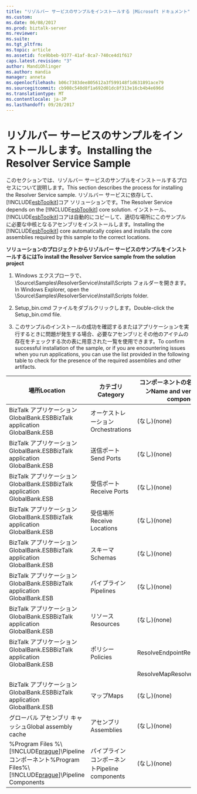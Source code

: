 ```yaml
---
title: "リゾルバー サービスのサンプルをインストールする |Microsoft ドキュメント"
ms.custom: 
ms.date: 06/08/2017
ms.prod: biztalk-server
ms.reviewer: 
ms.suite: 
ms.tgt_pltfrm: 
ms.topic: article
ms.assetid: fce9bbeb-9377-41af-8ca7-740ce4d1f617
caps.latest.revision: "3"
author: MandiOhlinger
ms.author: mandia
manager: anneta
ms.openlocfilehash: b06c7383dee805612a3f599148f1d631891ace79
ms.sourcegitcommit: cb908c540d8f1a692d01dc8f313e16cb4b4e696d
ms.translationtype: MT
ms.contentlocale: ja-JP
ms.lasthandoff: 09/20/2017
---
```

# <a name="installing-the-resolver-service-sample"></a><span data-ttu-id="a1cad-102">リゾルバー サービスのサンプルをインストールします。</span><span class="sxs-lookup"><span data-stu-id="a1cad-102">Installing the Resolver Service Sample</span></span>
<span data-ttu-id="a1cad-103">このセクションでは、リゾルバー サービスのサンプルをインストールするプロセスについて説明します。</span><span class="sxs-lookup"><span data-stu-id="a1cad-103">This section describes the process for installing the Resolver Service sample.</span></span> <span data-ttu-id="a1cad-104">リゾルバー サービスに依存して、[!INCLUDE[esbToolkit](../includes/esbtoolkit-md.md)]コア ソリューションです。</span><span class="sxs-lookup"><span data-stu-id="a1cad-104">The Resolver Service depends on the [!INCLUDE[esbToolkit](../includes/esbtoolkit-md.md)] core solution.</span></span> <span data-ttu-id="a1cad-105">インストール、[!INCLUDE[esbToolkit](../includes/esbtoolkit-md.md)]コアは自動的にコピーして、適切な場所にこのサンプルに必要な中核となるアセンブリをインストールします。</span><span class="sxs-lookup"><span data-stu-id="a1cad-105">Installing the [!INCLUDE[esbToolkit](../includes/esbtoolkit-md.md)] core automatically copies and installs the core assemblies required by this sample to the correct locations.</span></span>  
  
 <span data-ttu-id="a1cad-106">**ソリューションのプロジェクトからリゾルバー サービスのサンプルをインストールするには**</span><span class="sxs-lookup"><span data-stu-id="a1cad-106">**To install the Resolver Service sample from the solution project**</span></span>  
  
1.  <span data-ttu-id="a1cad-107">Windows エクスプローラで、\Source\Samples\ResolverService\Install\Scripts フォルダーを開きます。</span><span class="sxs-lookup"><span data-stu-id="a1cad-107">In Windows Explorer, open the \Source\Samples\ResolverService\Install\Scripts folder.</span></span>  
  
2.  <span data-ttu-id="a1cad-108">Setup_bin.cmd ファイルをダブルクリックします。</span><span class="sxs-lookup"><span data-stu-id="a1cad-108">Double-click the Setup_bin.cmd file.</span></span>  
  
3.  <span data-ttu-id="a1cad-109">このサンプルのインストールの成功を確認するまたはアプリケーションを実行するときに問題が発生する場合、必要なアセンブリとその他のアイテムの存在をチェックする次の表に用意された一覧を使用できます。</span><span class="sxs-lookup"><span data-stu-id="a1cad-109">To confirm successful installation of the sample, or if you are encountering issues when you run applications, you can use the list provided in the following table to check for the presence of the required assemblies and other artifacts.</span></span>  
  
|<span data-ttu-id="a1cad-110">場所</span><span class="sxs-lookup"><span data-stu-id="a1cad-110">Location</span></span>|<span data-ttu-id="a1cad-111">カテゴリ</span><span class="sxs-lookup"><span data-stu-id="a1cad-111">Category</span></span>|<span data-ttu-id="a1cad-112">コンポーネントの名前とバージョン</span><span class="sxs-lookup"><span data-stu-id="a1cad-112">Name and version of the component</span></span>|  
|--------------|--------------|---------------------------------------|  
|<span data-ttu-id="a1cad-113">BizTalk アプリケーション GlobalBank.ESB</span><span class="sxs-lookup"><span data-stu-id="a1cad-113">BizTalk application GlobalBank.ESB</span></span>|<span data-ttu-id="a1cad-114">オーケストレーション</span><span class="sxs-lookup"><span data-stu-id="a1cad-114">Orchestrations</span></span>|<span data-ttu-id="a1cad-115">(なし)</span><span class="sxs-lookup"><span data-stu-id="a1cad-115">(none)</span></span>|  
|<span data-ttu-id="a1cad-116">BizTalk アプリケーション GlobalBank.ESB</span><span class="sxs-lookup"><span data-stu-id="a1cad-116">BizTalk application GlobalBank.ESB</span></span>|<span data-ttu-id="a1cad-117">送信ポート</span><span class="sxs-lookup"><span data-stu-id="a1cad-117">Send Ports</span></span>|<span data-ttu-id="a1cad-118">(なし)</span><span class="sxs-lookup"><span data-stu-id="a1cad-118">(none)</span></span>|  
|<span data-ttu-id="a1cad-119">BizTalk アプリケーション GlobalBank.ESB</span><span class="sxs-lookup"><span data-stu-id="a1cad-119">BizTalk application GlobalBank.ESB</span></span>|<span data-ttu-id="a1cad-120">受信ポート</span><span class="sxs-lookup"><span data-stu-id="a1cad-120">Receive Ports</span></span>|<span data-ttu-id="a1cad-121">(なし)</span><span class="sxs-lookup"><span data-stu-id="a1cad-121">(none)</span></span>|  
|<span data-ttu-id="a1cad-122">BizTalk アプリケーション GlobalBank.ESB</span><span class="sxs-lookup"><span data-stu-id="a1cad-122">BizTalk application GlobalBank.ESB</span></span>|<span data-ttu-id="a1cad-123">受信場所</span><span class="sxs-lookup"><span data-stu-id="a1cad-123">Receive Locations</span></span>|<span data-ttu-id="a1cad-124">(なし)</span><span class="sxs-lookup"><span data-stu-id="a1cad-124">(none)</span></span>|  
|<span data-ttu-id="a1cad-125">BizTalk アプリケーション GlobalBank.ESB</span><span class="sxs-lookup"><span data-stu-id="a1cad-125">BizTalk application GlobalBank.ESB</span></span>|<span data-ttu-id="a1cad-126">スキーマ</span><span class="sxs-lookup"><span data-stu-id="a1cad-126">Schemas</span></span>|<span data-ttu-id="a1cad-127">(なし)</span><span class="sxs-lookup"><span data-stu-id="a1cad-127">(none)</span></span>|  
|<span data-ttu-id="a1cad-128">BizTalk アプリケーション GlobalBank.ESB</span><span class="sxs-lookup"><span data-stu-id="a1cad-128">BizTalk application GlobalBank.ESB</span></span>|<span data-ttu-id="a1cad-129">パイプライン</span><span class="sxs-lookup"><span data-stu-id="a1cad-129">Pipelines</span></span>|<span data-ttu-id="a1cad-130">(なし)</span><span class="sxs-lookup"><span data-stu-id="a1cad-130">(none)</span></span>|  
|<span data-ttu-id="a1cad-131">BizTalk アプリケーション GlobalBank.ESB</span><span class="sxs-lookup"><span data-stu-id="a1cad-131">BizTalk application GlobalBank.ESB</span></span>|<span data-ttu-id="a1cad-132">リソース</span><span class="sxs-lookup"><span data-stu-id="a1cad-132">Resources</span></span>|<span data-ttu-id="a1cad-133">(なし)</span><span class="sxs-lookup"><span data-stu-id="a1cad-133">(none)</span></span>|  
|<span data-ttu-id="a1cad-134">BizTalk アプリケーション GlobalBank.ESB</span><span class="sxs-lookup"><span data-stu-id="a1cad-134">BizTalk application GlobalBank.ESB</span></span>|<span data-ttu-id="a1cad-135">ポリシー</span><span class="sxs-lookup"><span data-stu-id="a1cad-135">Policies</span></span>|<span data-ttu-id="a1cad-136">ResolveEndpoint</span><span class="sxs-lookup"><span data-stu-id="a1cad-136">ResolveEndpoint</span></span>|  
|||<span data-ttu-id="a1cad-137">ResolveMap</span><span class="sxs-lookup"><span data-stu-id="a1cad-137">ResolveMap</span></span>|  
|<span data-ttu-id="a1cad-138">BizTalk アプリケーション GlobalBank.ESB</span><span class="sxs-lookup"><span data-stu-id="a1cad-138">BizTalk application GlobalBank.ESB</span></span>|<span data-ttu-id="a1cad-139">マップ</span><span class="sxs-lookup"><span data-stu-id="a1cad-139">Maps</span></span>|<span data-ttu-id="a1cad-140">(なし)</span><span class="sxs-lookup"><span data-stu-id="a1cad-140">(none)</span></span>|  
|<span data-ttu-id="a1cad-141">グローバル アセンブリ キャッシュ</span><span class="sxs-lookup"><span data-stu-id="a1cad-141">Global assembly cache</span></span>|<span data-ttu-id="a1cad-142">アセンブリ</span><span class="sxs-lookup"><span data-stu-id="a1cad-142">Assemblies</span></span>|<span data-ttu-id="a1cad-143">(なし)</span><span class="sxs-lookup"><span data-stu-id="a1cad-143">(none)</span></span>|  
|<span data-ttu-id="a1cad-144">%Program Files %\\[!INCLUDE[prague](../includes/prague-md.md)]\Pipeline コンポーネント</span><span class="sxs-lookup"><span data-stu-id="a1cad-144">%Program Files%\\[!INCLUDE[prague](../includes/prague-md.md)]\Pipeline Components</span></span>|<span data-ttu-id="a1cad-145">パイプライン コンポーネント</span><span class="sxs-lookup"><span data-stu-id="a1cad-145">Pipeline components</span></span>|<span data-ttu-id="a1cad-146">(なし)</span><span class="sxs-lookup"><span data-stu-id="a1cad-146">(none)</span></span>|
